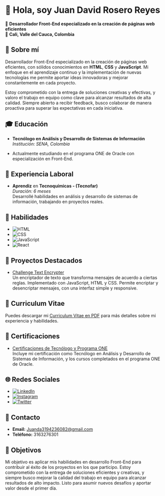 # 👋 Hola, soy Juan David Rosero Reyes

🌟 **Desarrollador Front-End especializado en la creación de páginas web eficientes**  
📍 **Cali, Valle del Cauca, Colombia**

## 📝 Sobre mí
Desarrollador Front-End especializado en la creación de páginas web eficientes, con sólidos conocimientos en **HTML**, **CSS** y **JavaScript**. Mi enfoque en el aprendizaje continuo y la implementación de nuevas tecnologías me permite aportar ideas innovadoras y mejorar constantemente en cada proyecto.

Estoy comprometido con la entrega de soluciones creativas y efectivas, y valoro el trabajo en equipo como clave para alcanzar resultados de alta calidad. Siempre abierto a recibir feedback, busco colaborar de manera proactiva para superar las expectativas en cada iniciativa.

## 🎓 Educación
- **Tecnólogo en Análisis y Desarrollo de Sistemas de Información**  
  *Institución: SENA, Colombia*
  
- Actualmente estudiando en el programa ONE de Oracle con especialización en Front-End.

## 💼 Experiencia Laboral
- **Aprendiz** en **Tecnoquímicas - (Tecnofar)**  
  *Duración: 6 meses*  
  Desarrollé habilidades en análisis y desarrollo de sistemas de información, trabajando en proyectos reales.

## 🚀 Habilidades
- ![HTML](https://img.shields.io/badge/HTML-E34F26?style=flat&logo=html5&logoColor=white)
- ![CSS](https://img.shields.io/badge/CSS-1572B6?style=flat&logo=css3&logoColor=white)
- ![JavaScript](https://img.shields.io/badge/JavaScript-F7DF1E?style=flat&logo=javascript&logoColor=black)
- ![React](https://img.shields.io/badge/React-61DAFB?style=flat&logo=react&logoColor=black)

## 🌟 Proyectos Destacados
- [Challenge Text Encrypter](https://github.com/Juanda845/Challenge-Text-Encryptor)  
  Un encriptador de texto que transforma mensajes de acuerdo a ciertas reglas. Implementado con JavaScript, HTML y CSS. Permite encriptar y desencriptar mensajes, con una interfaz simple y responsive.

## 📄 Curriculum Vitae

Puedes descargar mi [Curriculum Vitae en PDF](https://drive.google.com/drive/folders/1IpaOJH8b3_05D22tpuG5HFfOZCgcGUIJ?usp=sharing) para más detalles sobre mi experiencia y habilidades.

## 📜 Certificaciones
- [Certificaciones de Tecnólogo y Programa ONE](https://drive.google.com/drive/folders/1SqxxrB350huVk0isBepBQ6G2QpVKNEBf?usp=sharing)  
  Incluye mi certificación como Tecnólogo en Análisis y Desarrollo de Sistemas de Información, y los cursos completados en el programa ONE de Oracle.

## 🌐 Redes Sociales
- [![LinkedIn](https://img.shields.io/badge/LinkedIn-0077B5?style=flat&logo=linkedin&logoColor=white)](https://www.linkedin.com/in/david-reyes-dev)
- [![Instagram](https://img.shields.io/badge/Instagram-E4405F?style=flat&logo=instagram&logoColor=white)](https://www.instagram.com/david_reyes845)
- [![Twitter](https://img.shields.io/badge/Twitter-1DA1F2?style=flat&logo=twitter&logoColor=white)](https://twitter.com/David_Reyes160)

## 📧 Contacto
- **Email:** [Juanda3194236082@gmail.com](mailto:Juanda3194236082@gmail.com)
- **Teléfono:** 3163276301

## 🎯 Objetivos
Mi objetivo es aplicar mis habilidades en desarrollo Front-End para contribuir al éxito de los proyectos en los que participo. Estoy comprometido con la entrega de soluciones eficientes y creativas, y siempre busco mejorar la calidad del trabajo en equipo para alcanzar resultados de alto impacto. Listo para asumir nuevos desafíos y aportar valor desde el primer día.
